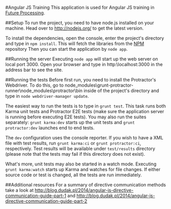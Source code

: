 #Angular JS Training
This application is used for Angular JS training in [Future Processing](http://www.future-processing.com).

##Setup
To run the project, you need to have node.js installed on your machine. Head over to http://nodejs.org/ to get the latest version.

To install the dependencies, open the console, enter the project's directory and type in `npm install`. This will fetch the libraries from the [NPM](https://www.npmjs.org/) repository Then you can start the application by `node app`.

##Running the server
Executing `node app` will start up the web server on local port 3000. Open your browser and type in http:\\localhost:3000 in the address bar to see the site.

##Running the tests
Before first run, you need to install the Protractor's Webdriver. To do this, go to node_modules\grunt-protractor-runner\node_modules\protractor\bin inside of the project's directory and type in `node webdriver-manager update`.

The easiest way to run the tests is to type in `grunt test`. This task runs both Karma unit tests and Protractor E2E tests (make sure the application server is running before executing E2E tests).
You may also run the suites separately: `grunt karma:dev` starts up the unit tests and `grunt protractor:dev` launches end to end tests.

The `dev` configuration uses the console reporter. If you wish to have a XML file with test results, run `grunt karma:ci` or `grunt protractor:ci`, respectively. Test results will be available under `test/results` directory (please note that the tests may fail if this directory does not exist). 

What's more, unit tests may also be started in a watch mode. Executing `grunt karma:watch` starts up Karma and watches for file changes. If either source code or test is changed, all the tests are run immediately.

##Additional resources
For a summary of directive communication methods take a look at http://blog.dudak.pl/2014/angular-js-directive-communication-guide-part-1 and http://blog.dudak.pl/2014/angular-js-directive-communication-guide-part-2